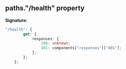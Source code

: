 
## paths."/health" property

**Signature:**

```typescript
"/health": {
        get: {
            responses: {
                200: unknown;
                401: components["responses"]["401"];
            };
        };
    };
```
